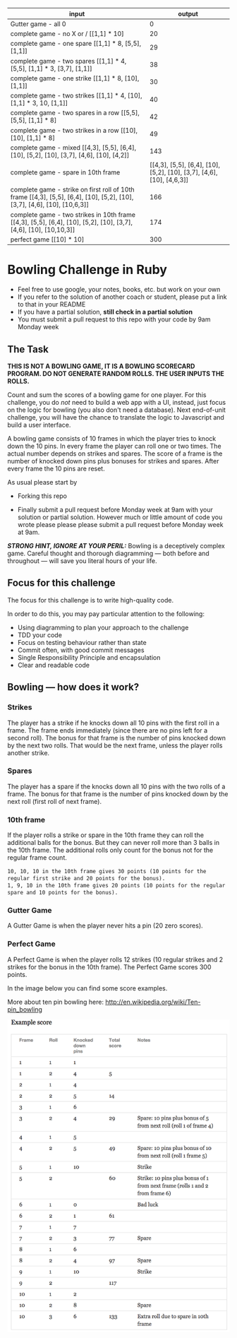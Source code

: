 | input | output |
|-------|--------|
| Gutter game - all 0 | 0 |
| complete game - no X or / [[1,1] * 10]| 20 |
| complete game - one spare [[1,1] * 8, [5,5], [1,1]] | 29 |
| complete game - two spares [[1,1] * 4, [5,5], [1,1] * 3, [3,7], [1,1]] | 38 |
| complete game - one strike [[1,1] * 8, [10], [1,1]] | 30 |
| complete game - two strikes [[1,1] * 4, [10], [1,1] * 3, 10, [1,1]] | 40 |
| complete game - two spares in a row [[5,5], [5,5], [1,1] * 8] | 42 |
| complete game - two strikes in a row [[10], [10], [1,1] * 8] | 49 |
| complete game - mixed [[4,3], [5,5], [6,4], [10], [5,2], [10], [3,7], [4,6], [10], [4,2]] | 143 |
| complete game - spare in 10th frame | [[4,3], [5,5], [6,4], [10], [5,2], [10], [3,7], [4,6], [10], [4,6,3]] | 154 |
| complete game - strike on first roll of 10th frame [[4,3], [5,5], [6,4], [10], [5,2], [10], [3,7], [4,6], [10], [10,6,3]] | 166 |
| complete game - two strikes in 10th frame [[4,3], [5,5], [6,4], [10], [5,2], [10], [3,7], [4,6], [10], [10,10,3]] | 174 |
| perfect game [[10] * 10] | 300 |


Bowling Challenge in Ruby
=================

* Feel free to use google, your notes, books, etc. but work on your own
* If you refer to the solution of another coach or student, please put a link to that in your README
* If you have a partial solution, **still check in a partial solution**
* You must submit a pull request to this repo with your code by 9am Monday week

## The Task

**THIS IS NOT A BOWLING GAME, IT IS A BOWLING SCORECARD PROGRAM. DO NOT GENERATE RANDOM ROLLS. THE USER INPUTS THE ROLLS.**

Count and sum the scores of a bowling game for one player. For this challenge, you do _not_ need to build a web app with a UI, instead, just focus on the logic for bowling (you also don't need a database). Next end-of-unit challenge, you will have the chance to translate the logic to Javascript and build a user interface.

A bowling game consists of 10 frames in which the player tries to knock down the 10 pins. In every frame the player can roll one or two times. The actual number depends on strikes and spares. The score of a frame is the number of knocked down pins plus bonuses for strikes and spares. After every frame the 10 pins are reset.

As usual please start by

* Forking this repo

* Finally submit a pull request before Monday week at 9am with your solution or partial solution.  However much or little amount of code you wrote please please please submit a pull request before Monday week at 9am. 

___STRONG HINT, IGNORE AT YOUR PERIL:___ Bowling is a deceptively complex game. Careful thought and thorough diagramming — both before and throughout — will save you literal hours of your life.

## Focus for this challenge
The focus for this challenge is to write high-quality code.

In order to do this, you may pay particular attention to the following:
* Using diagramming to plan your approach to the challenge
* TDD your code
* Focus on testing behaviour rather than state
* Commit often, with good commit messages
* Single Responsibility Principle and encapsulation
* Clear and readable code

## Bowling — how does it work?

### Strikes

The player has a strike if he knocks down all 10 pins with the first roll in a frame. The frame ends immediately (since there are no pins left for a second roll). The bonus for that frame is the number of pins knocked down by the next two rolls. That would be the next frame, unless the player rolls another strike.

### Spares

The player has a spare if the knocks down all 10 pins with the two rolls of a frame. The bonus for that frame is the number of pins knocked down by the next roll (first roll of next frame).

### 10th frame

If the player rolls a strike or spare in the 10th frame they can roll the additional balls for the bonus. But they can never roll more than 3 balls in the 10th frame. The additional rolls only count for the bonus not for the regular frame count.

    10, 10, 10 in the 10th frame gives 30 points (10 points for the regular first strike and 20 points for the bonus).
    1, 9, 10 in the 10th frame gives 20 points (10 points for the regular spare and 10 points for the bonus).

### Gutter Game

A Gutter Game is when the player never hits a pin (20 zero scores).

### Perfect Game

A Perfect Game is when the player rolls 12 strikes (10 regular strikes and 2 strikes for the bonus in the 10th frame). The Perfect Game scores 300 points.

In the image below you can find some score examples.

More about ten pin bowling here: http://en.wikipedia.org/wiki/Ten-pin_bowling

![Ten Pin Score Example](images/example_ten_pin_scoring.png)
